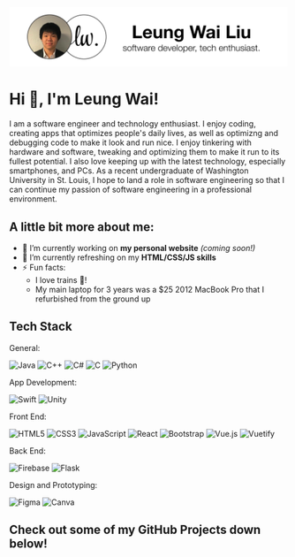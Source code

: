 <picture>
  <source media="(prefers-color-scheme: light)" srcset="leungwailightbanner.png">
  <source media="(prefers-color-scheme: dark)" srcset="leungwaidarkbanner.png">
  <img alt="Leung Wai Banner - Adaptive to Light and Dark Modes" src="leungwailightbanner.png">
</picture>

# Hi 👋, I'm Leung Wai!

I am a software engineer and technology enthusiast. I enjoy coding, creating apps that optimizes people's daily lives, as well as optimizng and debugging code to make it look and run nice. I enjoy tinkering with hardware and software, tweaking and optimizing them to make it run to its fullest potential. I also love keeping up with the latest technology, especially smartphones, and PCs. As a recent undergraduate of Washington University in St. Louis, I hope to land a role in software engineering so that I can continue my passion of software engineering in a professional environment. 

## A little bit more about me:
- 🔭 I’m currently working on **my personal website** _(coming soon!)_
- 🌱 I’m currently refreshing on my **HTML/CSS/JS skills**
- ⚡ Fun facts:
  - I love trains 🚂!
  - My main laptop for 3 years was a $25 2012 MacBook Pro that I refurbished from the ground up

## Tech Stack

General:

![Java](https://img.shields.io/badge/java-%23ED8B00.svg?style=for-the-badge&logo=openjdk&logoColor=white) ![C++](https://img.shields.io/badge/c++-%2300599C.svg?style=for-the-badge&logo=c%2B%2B&logoColor=white) ![C#](https://img.shields.io/badge/c%23-%23239120.svg?style=for-the-badge&logo=csharp&logoColor=white) ![C](https://img.shields.io/badge/c-%2300599C.svg?style=for-the-badge&logo=c&logoColor=white) ![Python](https://img.shields.io/badge/python-3670A0?style=for-the-badge&logo=python&logoColor=ffdd54)

App Development: 

![Swift](https://img.shields.io/badge/swift-F54A2A?style=for-the-badge&logo=swift&logoColor=white) ![Unity](https://img.shields.io/badge/unity-%23000000.svg?style=for-the-badge&logo=unity&logoColor=white)

Front End:

![HTML5](https://img.shields.io/badge/html5-%23E34F26.svg?style=for-the-badge&logo=html5&logoColor=white) ![CSS3](https://img.shields.io/badge/css3-%231572B6.svg?style=for-the-badge&logo=css3&logoColor=white) ![JavaScript](https://img.shields.io/badge/javascript-%23323330.svg?style=for-the-badge&logo=javascript&logoColor=%23F7DF1E) ![React](https://img.shields.io/badge/react-%2320232a.svg?style=for-the-badge&logo=react&logoColor=%2361DAFB) ![Bootstrap](https://img.shields.io/badge/bootstrap-%238511FA.svg?style=for-the-badge&logo=bootstrap&logoColor=white) ![Vue.js](https://img.shields.io/badge/vuejs-%2335495e.svg?style=for-the-badge&logo=vuedotjs&logoColor=%234FC08D) ![Vuetify](https://img.shields.io/badge/Vuetify-1867C0?style=for-the-badge&logo=vuetify&logoColor=AEDDFF) 

Back End: 

![Firebase](https://img.shields.io/badge/firebase-a08021?style=for-the-badge&logo=firebase&logoColor=ffcd34) ![Flask](https://img.shields.io/badge/flask-%23000.svg?style=for-the-badge&logo=flask&logoColor=white)

Design and Prototyping:

![Figma](https://img.shields.io/badge/figma-%23F24E1E.svg?style=for-the-badge&logo=figma&logoColor=white) ![Canva](https://img.shields.io/badge/Canva-%2300C4CC.svg?style=for-the-badge&logo=Canva&logoColor=white)

## Check out some of my GitHub Projects down below!

<!--
**leungwai/leungwai** is a ✨ _special_ ✨ repository because its `README.md` (this file) appears on your GitHub profile.

Here are some ideas to get you started:

- 🔭 I’m currently working on ...
- 🌱 I’m currently learning ...
- 👯 I’m looking to collaborate on ...
- 🤔 I’m looking for help with ...
- 💬 Ask me about ...
- 📫 How to reach me: ...
- 😄 Pronouns: ...
- ⚡ Fun fact: ...
-->

